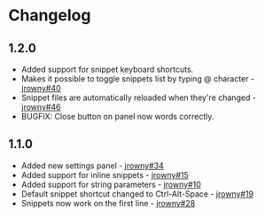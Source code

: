 # Changelog

## 1.2.0
* Added support for snippet keyboard shortcuts.
* Makes it possible to toggle snippets list by typing @ character - [jrowny#40](https://github.com/jrowny/brackets-snippets/issues/40)
* Snippet files are automatically reloaded when they're changed - [jrowny#46](https://github.com/jrowny/brackets-snippets/issues/46)
* BUGFIX: Close button on panel now words correctly.

## 1.1.0
* Added new settings panel - [jrowny#34](https://github.com/jrowny/brackets-snippets/pull/34)
* Added support for inline snippets - [jrowny#15](https://github.com/jrowny/brackets-snippets/issues/15)
* Added support for string parameters - [jrowny#10](https://github.com/jrowny/brackets-snippets/issues/10)
* Default snippet shortcut changed to Ctrl-Alt-Space - [jrowny#19](https://github.com/jrowny/brackets-snippets/issues/19)
* Snippets now work on the first line - [jrowny#28](https://github.com/jrowny/brackets-snippets/issues/28)
